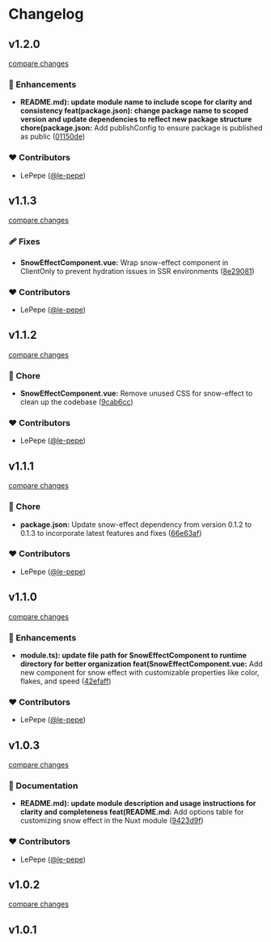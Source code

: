 # Changelog


## v1.2.0

[compare changes](https://github.com/le-pepe/nuxt-snow-effect/compare/v1.1.3...v1.2.0)

### 🚀 Enhancements

- **README.md): update module name to include scope for clarity and consistency feat(package.json): change package name to scoped version and update dependencies to reflect new package structure chore(package.json:** Add publishConfig to ensure package is published as public ([01150de](https://github.com/le-pepe/nuxt-snow-effect/commit/01150de))

### ❤️ Contributors

- LePepe ([@le-pepe](http://github.com/le-pepe))

## v1.1.3

[compare changes](https://github.com/le-pepe/nuxt-snow-effect/compare/v1.1.2...v1.1.3)

### 🩹 Fixes

- **SnowEffectComponent.vue:** Wrap snow-effect component in ClientOnly to prevent hydration issues in SSR environments ([8e29081](https://github.com/le-pepe/nuxt-snow-effect/commit/8e29081))

### ❤️ Contributors

- LePepe ([@le-pepe](http://github.com/le-pepe))

## v1.1.2

[compare changes](https://github.com/le-pepe/nuxt-snow-effect/compare/v1.1.1...v1.1.2)

### 🏡 Chore

- **SnowEffectComponent.vue:** Remove unused CSS for snow-effect to clean up the codebase ([9cab6cc](https://github.com/le-pepe/nuxt-snow-effect/commit/9cab6cc))

### ❤️ Contributors

- LePepe ([@le-pepe](http://github.com/le-pepe))

## v1.1.1

[compare changes](https://github.com/le-pepe/nuxt-snow-effect/compare/v1.1.0...v1.1.1)

### 🏡 Chore

- **package.json:** Update snow-effect dependency from version 0.1.2 to 0.1.3 to incorporate latest features and fixes ([66e63af](https://github.com/le-pepe/nuxt-snow-effect/commit/66e63af))

### ❤️ Contributors

- LePepe ([@le-pepe](http://github.com/le-pepe))

## v1.1.0

[compare changes](https://github.com/le-pepe/nuxt-snow-effect/compare/v1.0.3...v1.1.0)

### 🚀 Enhancements

- **module.ts): update file path for SnowEffectComponent to runtime directory for better organization feat(SnowEffectComponent.vue:** Add new component for snow effect with customizable properties like color, flakes, and speed ([42efaff](https://github.com/le-pepe/nuxt-snow-effect/commit/42efaff))

### ❤️ Contributors

- LePepe ([@le-pepe](http://github.com/le-pepe))

## v1.0.3

[compare changes](https://github.com/le-pepe/nuxt-snow-effect/compare/v1.0.2...v1.0.3)

### 📖 Documentation

- **README.md): update module description and usage instructions for clarity and completeness feat(README.md:** Add options table for customizing snow effect in the Nuxt module ([9423d9f](https://github.com/le-pepe/nuxt-snow-effect/commit/9423d9f))

### ❤️ Contributors

- LePepe ([@le-pepe](http://github.com/le-pepe))

## v1.0.2

[compare changes](https://github.com/le-pepe/nuxt-snow-effect/compare/v1.0.1...v1.0.2)

## v1.0.1

